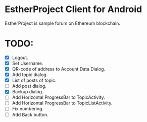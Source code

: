 # EstherProject Client for Android
EstherProject is sample forum on Ethereum blockchain.

# TODO:
- [x] Logout.
- [x] Set Username.
- [x] QR-code of address to Account Data Dialog.
- [x] Add topic dialog.
- [x] List of posts of topic.
- [ ] Add post dialog.
- [x] Backup dialog.
- [ ] Add Horizontal ProgressBar to TopicActivity.
- [ ] Add Horizontal ProgressBar to TopicListActivity.
- [ ] Fix numbering.
- [ ] Add Back button.